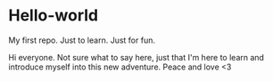 # Hello-world
My first repo. Just to learn. Just for fun.

Hi everyone. Not sure what to say here, just that I'm here to learn and introduce myself into this new adventure.
Peace and love <3

